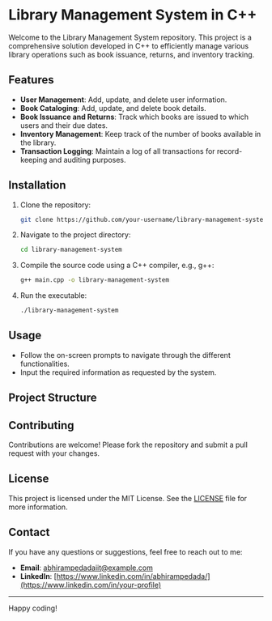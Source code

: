 # Library Management System in C++

Welcome to the Library Management System repository. This project is a comprehensive solution developed in C++ to efficiently manage various library operations such as book issuance, returns, and inventory tracking.

## Features

- **User Management**: Add, update, and delete user information.
- **Book Cataloging**: Add, update, and delete book details.
- **Book Issuance and Returns**: Track which books are issued to which users and their due dates.
- **Inventory Management**: Keep track of the number of books available in the library.
- **Transaction Logging**: Maintain a log of all transactions for record-keeping and auditing purposes.

## Installation

1. Clone the repository:
    ```sh
    git clone https://github.com/your-username/library-management-system.git
    ```
2. Navigate to the project directory:
    ```sh
    cd library-management-system
    ```
3. Compile the source code using a C++ compiler, e.g., g++:
    ```sh
    g++ main.cpp -o library-management-system
    ```
4. Run the executable:
    ```sh
    ./library-management-system
    ```

## Usage

- Follow the on-screen prompts to navigate through the different functionalities.
- Input the required information as requested by the system.

## Project Structure


## Contributing

Contributions are welcome! Please fork the repository and submit a pull request with your changes.

## License

This project is licensed under the MIT License. See the [LICENSE](LICENSE) file for more information.

## Contact

If you have any questions or suggestions, feel free to reach out to me:

- **Email**: [abhirampedadaiit@example.com](mailto:your-email@example.com)
- **LinkedIn**: [https://www.linkedin.com/in/abhirampedada/](https://www.linkedin.com/in/your-profile)


---

Happy coding!
